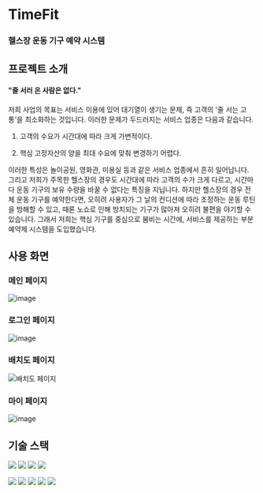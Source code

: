 # TimeFit
### 헬스장 운동 기구 예약 시스템



## 프로젝트 소개


#### "줄 서러 온 사람은 없다."
저희 사업의 목표는 서비스 이용에 있어 대기열이 생기는 문제, 즉 고객의 '줄 서는 고통'을 최소화하는 것입니다. 이러한 문제가 두드러지는 서비스 업종은 다음과 같습니다. 
<p>

1) 고객의 수요가 시간대에 따라 크게 가변적이다. 

2) 핵심 고정자산의 양을 최대 수요에 맞춰 변경하기 어렵다. 
</p>

이러한 특성은 놀이공원, 영화관, 미용실 등과 같은 서비스 업종에서 흔히 일어납니다. 그리고 저희가 주목한 헬스장의 경우도 시간대에 따라 고객의 수가 크게 다르고, 시간마다 운동 기구의 보유 수량을 바꿀 수 없다는 특징을 지닙니다. 하지만 헬스장의 경우 전체 운동 기구를 예약한다면, 오히려 사용자가 그 날의 컨디션에 따라 조정하는 운동 루틴을 방해할 수 있고, 때론 노쇼로 인해 방치되는 기구가 많아져 오히려 불편을 야기할 수 있습니다. 그래서 저희는 핵심 기구를 중심으로 붐비는 시간에, 서비스를 제공하는 부분 예약제 시스템을 도입했습니다.  


## 사용 화면

### 메인 페이지
![image](https://user-images.githubusercontent.com/90018305/196168688-f537da11-3d66-4194-a682-4dea27f0f27a.png)

### 로그인 페이지
![image](https://user-images.githubusercontent.com/90018305/196168772-19092f61-368c-4d2d-b291-3a9d5405c532.png)

### 배치도 페이지
![배치도 페이지](https://user-images.githubusercontent.com/90018305/200566207-a3a61bb5-c9a4-4127-a830-5d351c5a9653.png)

### 마이 페이지
![image](https://user-images.githubusercontent.com/90018305/200566531-4005c67e-65d0-462c-812e-27570618e67d.png)


## 기술 스택

<img src="https://img.shields.io/badge/java | 11-007396?style=for-the-badge&logo=java&logoColor=white"> <img src="https://img.shields.io/badge/javascript | ES6-F7DF1E?style=for-the-badge&logo=javascript&logoColor=black"> <img src="https://img.shields.io/badge/html5-E34F26?style=for-the-badge&logo=html5&logoColor=white"> <img src="https://img.shields.io/badge/css3-1572B6?style=for-the-badge&logo=css3&logoColor=white">

<img src="https://img.shields.io/badge/React | 18.2.0-61DAFB?style=for-the-badge&logo=React&logoColor=white">
<img src="https://img.shields.io/badge/Spring Boot | 2.7.1-6DB33F?style=for-the-badge&logo=Spring&logoColor=white"> 
<img src="https://img.shields.io/badge/Spring Security |2.7.1-6DB33F?style=for-the-badge&logo=Spring Security&logoColor=white"> 
<img src="https://img.shields.io/badge/MySQL | 11-4479A1?style=for-the-badge&logo=MySQL&logoColor=white">     
<img src="https://img.shields.io/badge/Redis | 3.2.1-DC382D?style=for-the-badge&logo=MySQL&logoColor=white">      
